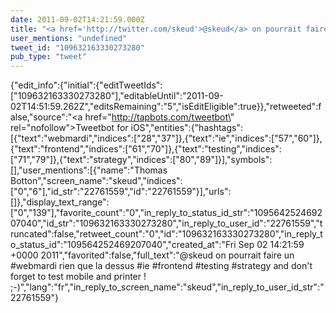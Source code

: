 ```yaml
---
date: 2011-09-02T14:21:59.000Z
title: "<a href='http://twitter.com/skeud'>@skeud</a> on pourrait faire un #webmardi rien que la dessus #ie #frontend #testing #strategy and don't forget to test mobile and printer ! ;-)″"
user_mentions: "undefined"
tweet_id: "109632163330273280"
pub_type: "tweet"
---
```

{"edit_info":{"initial":{"editTweetIds":["109632163330273280"],"editableUntil":"2011-09-02T14:51:59.262Z","editsRemaining":"5","isEditEligible":true}},"retweeted":false,"source":"<a href=\"http://tapbots.com/tweetbot\" rel=\"nofollow\">Tweetbot for iOS</a>","entities":{"hashtags":[{"text":"webmardi","indices":["28","37"]},{"text":"ie","indices":["57","60"]},{"text":"frontend","indices":["61","70"]},{"text":"testing","indices":["71","79"]},{"text":"strategy","indices":["80","89"]}],"symbols":[],"user_mentions":[{"name":"Thomas Botton","screen_name":"skeud","indices":["0","6"],"id_str":"22761559","id":"22761559"}],"urls":[]},"display_text_range":["0","139"],"favorite_count":"0","in_reply_to_status_id_str":"109564252469207040","id_str":"109632163330273280","in_reply_to_user_id":"22761559","truncated":false,"retweet_count":"0","id":"109632163330273280","in_reply_to_status_id":"109564252469207040","created_at":"Fri Sep 02 14:21:59 +0000 2011","favorited":false,"full_text":"@skeud on pourrait faire un #webmardi rien que la dessus #ie #frontend #testing #strategy and don't forget to test mobile and printer ! ;-)","lang":"fr","in_reply_to_screen_name":"skeud","in_reply_to_user_id_str":"22761559"}
